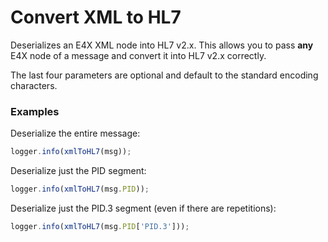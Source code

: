 # Convert XML to HL7
Deserializes an E4X XML node into HL7 v2.x. This allows you to pass **any** E4X node of a message and convert it into HL7 v2.x correctly.

The last four parameters are optional and default to the standard encoding characters.

### Examples
Deserialize the entire message:

```javascript
logger.info(xmlToHL7(msg));
```

Deserialize just the PID segment:

```javascript
logger.info(xmlToHL7(msg.PID));
```

Deserialize just the PID.3 segment (even if there are repetitions):

```javascript
logger.info(xmlToHL7(msg.PID['PID.3']));
```